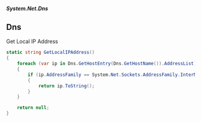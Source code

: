 ##### System.Net.Dns
## Dns

Get Local IP Address
``` csharp
static string GetLocalIPAddress()
{
    foreach (var ip in Dns.GetHostEntry(Dns.GetHostName()).AddressList)
    {
        if (ip.AddressFamily == System.Net.Sockets.AddressFamily.InterNetwork)
        {
            return ip.ToString();
        }
    }

    return null;
}
```

